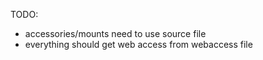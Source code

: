 TODO:

- accessories/mounts need to use source file
- everything should get web access from webaccess file